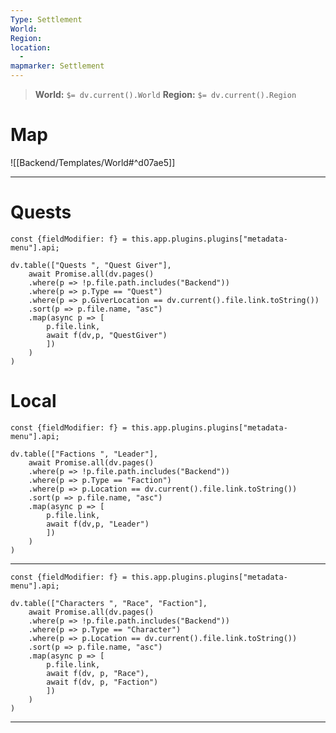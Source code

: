 ```yaml
---
Type: Settlement
World: 
Region: 
location:
  - 
mapmarker: Settlement
---
```


> **World:** `$= dv.current().World`
> **Region:** `$= dv.current().Region`

# Map

![[Backend/Templates/World#^d07ae5]]

---

# Quests

```dataviewjs
const {fieldModifier: f} = this.app.plugins.plugins["metadata-menu"].api;

dv.table(["Quests ", "Quest Giver"],
	await Promise.all(dv.pages()
	.where(p => !p.file.path.includes("Backend"))
	.where(p => p.Type == "Quest")
	.where(p => p.GiverLocation == dv.current().file.link.toString())
	.sort(p => p.file.name, "asc")
	.map(async p => [
		p.file.link,
		await f(dv,p, "QuestGiver")
		])
	)
)
```

# Local

```dataviewjs
const {fieldModifier: f} = this.app.plugins.plugins["metadata-menu"].api;

dv.table(["Factions ", "Leader"],
	await Promise.all(dv.pages()
	.where(p => !p.file.path.includes("Backend"))
	.where(p => p.Type == "Faction")
	.where(p => p.Location == dv.current().file.link.toString())
	.sort(p => p.file.name, "asc")
	.map(async p => [
		p.file.link,
		await f(dv,p, "Leader")
		])
	)
)
```

---

```dataviewjs
const {fieldModifier: f} = this.app.plugins.plugins["metadata-menu"].api;

dv.table(["Characters ", "Race", "Faction"],
	await Promise.all(dv.pages()
	.where(p => !p.file.path.includes("Backend"))
	.where(p => p.Type == "Character")
	.where(p => p.Location == dv.current().file.link.toString())
	.sort(p => p.file.name, "asc")
	.map(async p => [
		p.file.link,
		await f(dv, p, "Race"),
		await f(dv, p, "Faction")
		])
	)
)
```

---
